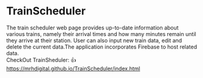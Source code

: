 # TrainScheduler
The train scheduler web page provides up-to-date information about various trains, namely their arrival times and how many minutes remain until they arrive at their station. User can also input new train data, edit and delete the current data.The application incorporates Firebase to host related data.                     
CheckOut TrainSheduler: 👍 https://mrhdigital.github.io/TrainScheduler/index.html
